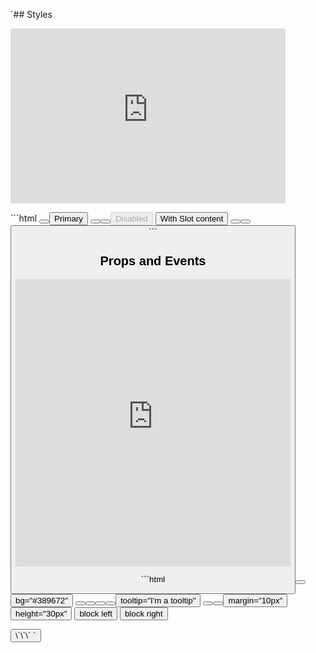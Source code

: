 `## Styles

<div class="centered"><iframe style="overflow: scroll;" width="440" height="280" seamless frameborder="0" scrolling="yes" src="https://brutalism.netlify.app/#/buttons/button/styles"> </iframe></div>

\`\`\`html
<Fold label="Styles" :open="true">
  <Row>
    <Button label="Normal" />
    <Button primary>Primary</Button>
    <Button flat label="Flat" />
    <Button filled label="Filled" />
    <Button disabled>Disabled</Button>
    <Button>
      <Icon name="account-circle" />
      <div>With Slot content</div>
    </Button>
    <Button label="Tall" tall />
    <Button toolbar>
      <svg fill="none" viewBox="0 0 24 24">
        <path d="M7 3V2h4v1L9.667 5H8.333L7 3z" />
        <path
          fill-rule="evenodd"
          d="M20 16h-2v2h-2v2h2v2h2v-2h2v-2h-2v-2z"
          clip-rule="evenodd"
        />
      </svg>
    </Button>
  </Row>
  <Button block label="Block button (fill horizontal space)"/>
</Fold>
\`\`\`

## Props and Events

<div class="centered"><iframe style="overflow: scroll;" width="440" height="460" seamless frameborder="0" scrolling="yes" src="https://brutalism.netlify.app/#/buttons/button/props"> </iframe></div>

\`\`\`html
<Fold label="Props" :open="true">
	<Row>
		<Button label="Button label" />
		<Button bg="#389672">bg="#389672"</Button>
		<Button color="#46a0f2" label='color="#46a0f2"' />
		<Button label='icon="mdi-account"' icon="mdi-account" />
		<Button label='prefix-icon="mdi-account"' prefix-icon="mdi-account" />
		<Button icon="mdi-settings" icon-size="10px" label='icon-size="10px"' />
		<Button tooltip="I'm a tooltip">tooltip="I'm a tooltip"</Button>
		<Button uppercase label="uppercase" />
		<Button goto="https://battleaxe.co" label='goto="https://battleaxe.co"'/>
		<Button margin="10px">margin="10px"</Button>
		<Button height="30px">height="30px"</Button>
		<Button block left>block left</Button>
		<Button block right>block right</Button>				
	</Row>
</Fold>

<Fold label="Events" :open="true">
  <Button @click="testClick" label='@click="testClick"' />
</Fold>
\`\`\`
`